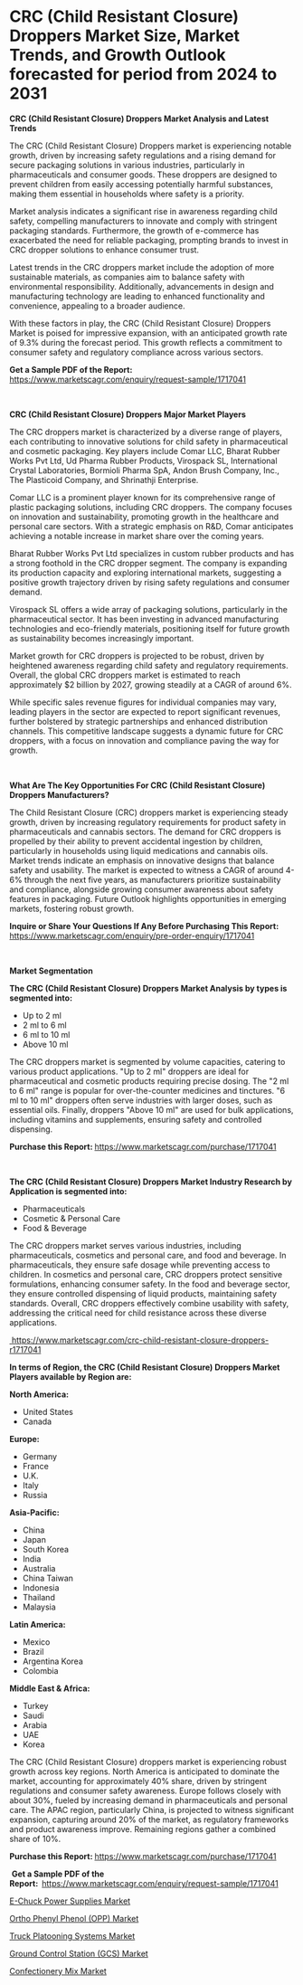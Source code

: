 <p><h1>CRC (Child Resistant Closure) Droppers Market Size, Market Trends, and Growth Outlook forecasted for period from 2024 to 2031</h1></p><p><strong>CRC (Child Resistant Closure) Droppers Market Analysis and Latest Trends</strong></p>
<p><p>The CRC (Child Resistant Closure) Droppers market is experiencing notable growth, driven by increasing safety regulations and a rising demand for secure packaging solutions in various industries, particularly in pharmaceuticals and consumer goods. These droppers are designed to prevent children from easily accessing potentially harmful substances, making them essential in households where safety is a priority. </p><p>Market analysis indicates a significant rise in awareness regarding child safety, compelling manufacturers to innovate and comply with stringent packaging standards. Furthermore, the growth of e-commerce has exacerbated the need for reliable packaging, prompting brands to invest in CRC dropper solutions to enhance consumer trust.</p><p>Latest trends in the CRC droppers market include the adoption of more sustainable materials, as companies aim to balance safety with environmental responsibility. Additionally, advancements in design and manufacturing technology are leading to enhanced functionality and convenience, appealing to a broader audience. </p><p>With these factors in play, the CRC (Child Resistant Closure) Droppers Market is poised for impressive expansion, with an anticipated growth rate of 9.3% during the forecast period. This growth reflects a commitment to consumer safety and regulatory compliance across various sectors.</p></p>
<p><strong>Get a Sample PDF of the Report:&nbsp;</strong> <a href="https://www.marketscagr.com/enquiry/request-sample/1717041?utm_campaign=1179&utm_medium=2&utm_source=Github&utm_content=ia&utm_term=10102024&utm_id=crc-child-resistant-closure-droppers">https://www.marketscagr.com/enquiry/request-sample/1717041</a></p>
<p>&nbsp;</p>
<p><strong>CRC (Child Resistant Closure) Droppers Major Market Players</strong></p>
<p><p>The CRC droppers market is characterized by a diverse range of players, each contributing to innovative solutions for child safety in pharmaceutical and cosmetic packaging. Key players include Comar LLC, Bharat Rubber Works Pvt Ltd, Ud Pharma Rubber Products, Virospack SL, International Crystal Laboratories, Bormioli Pharma SpA, Andon Brush Company, Inc., The Plasticoid Company, and Shrinathji Enterprise.</p><p>Comar LLC is a prominent player known for its comprehensive range of plastic packaging solutions, including CRC droppers. The company focuses on innovation and sustainability, promoting growth in the healthcare and personal care sectors. With a strategic emphasis on R&D, Comar anticipates achieving a notable increase in market share over the coming years.</p><p>Bharat Rubber Works Pvt Ltd specializes in custom rubber products and has a strong foothold in the CRC dropper segment. The company is expanding its production capacity and exploring international markets, suggesting a positive growth trajectory driven by rising safety regulations and consumer demand.</p><p>Virospack SL offers a wide array of packaging solutions, particularly in the pharmaceutical sector. It has been investing in advanced manufacturing technologies and eco-friendly materials, positioning itself for future growth as sustainability becomes increasingly important.</p><p>Market growth for CRC droppers is projected to be robust, driven by heightened awareness regarding child safety and regulatory requirements. Overall, the global CRC droppers market is estimated to reach approximately $2 billion by 2027, growing steadily at a CAGR of around 6%.</p><p>While specific sales revenue figures for individual companies may vary, leading players in the sector are expected to report significant revenues, further bolstered by strategic partnerships and enhanced distribution channels. This competitive landscape suggests a dynamic future for CRC droppers, with a focus on innovation and compliance paving the way for growth.</p></p>
<p>&nbsp;</p>
<p><strong>What Are The Key Opportunities For CRC (Child Resistant Closure) Droppers Manufacturers?</strong></p>
<p><p>The Child Resistant Closure (CRC) droppers market is experiencing steady growth, driven by increasing regulatory requirements for product safety in pharmaceuticals and cannabis sectors. The demand for CRC droppers is propelled by their ability to prevent accidental ingestion by children, particularly in households using liquid medications and cannabis oils. Market trends indicate an emphasis on innovative designs that balance safety and usability. The market is expected to witness a CAGR of around 4-6% through the next five years, as manufacturers prioritize sustainability and compliance, alongside growing consumer awareness about safety features in packaging. Future Outlook highlights opportunities in emerging markets, fostering robust growth.</p></p>
<p><strong>Inquire or Share Your Questions If Any Before Purchasing This Report:</strong> <a href="https://www.marketscagr.com/enquiry/pre-order-enquiry/1717041?utm_campaign=1179&utm_medium=2&utm_source=Github&utm_content=ia&utm_term=10102024&utm_id=crc-child-resistant-closure-droppers">https://www.marketscagr.com/enquiry/pre-order-enquiry/1717041</a></p>
<p>&nbsp;</p>
<p><strong>Market Segmentation</strong></p>
<p><strong>The CRC (Child Resistant Closure) Droppers Market Analysis by types is segmented into:</strong></p>
<p><ul><li>Up to 2 ml</li><li>2 ml to 6 ml</li><li>6 ml to 10 ml</li><li>Above 10 ml</li></ul></p>
<p><p>The CRC droppers market is segmented by volume capacities, catering to various product applications. "Up to 2 ml" droppers are ideal for pharmaceutical and cosmetic products requiring precise dosing. The "2 ml to 6 ml" range is popular for over-the-counter medicines and tinctures. "6 ml to 10 ml" droppers often serve industries with larger doses, such as essential oils. Finally, droppers "Above 10 ml" are used for bulk applications, including vitamins and supplements, ensuring safety and controlled dispensing.</p></p>
<p><strong>Purchase this Report:&nbsp;</strong><a href="https://www.marketscagr.com/purchase/1717041?utm_campaign=1179&utm_medium=2&utm_source=Github&utm_content=ia&utm_term=10102024&utm_id=crc-child-resistant-closure-droppers">https://www.marketscagr.com/purchase/1717041</a></p>
<p>&nbsp;</p>
<p><strong>The CRC (Child Resistant Closure) Droppers Market Industry Research by Application is segmented into:</strong></p>
<p><ul><li>Pharmaceuticals</li><li>Cosmetic & Personal Care</li><li>Food & Beverage</li></ul></p>
<p><p>The CRC droppers market serves various industries, including pharmaceuticals, cosmetics and personal care, and food and beverage. In pharmaceuticals, they ensure safe dosage while preventing access to children. In cosmetics and personal care, CRC droppers protect sensitive formulations, enhancing consumer safety. In the food and beverage sector, they ensure controlled dispensing of liquid products, maintaining safety standards. Overall, CRC droppers effectively combine usability with safety, addressing the critical need for child resistance across these diverse applications.</p></p>
<p><a href="https://www.marketscagr.com/crc-child-resistant-closure-droppers-r1717041?utm_campaign=1179&utm_medium=2&utm_source=Github&utm_content=ia&utm_term=10102024&utm_id=crc-child-resistant-closure-droppers">&nbsp;https://www.marketscagr.com/crc-child-resistant-closure-droppers-r1717041</a></p>
<p><strong>In terms of Region, the CRC (Child Resistant Closure) Droppers Market Players available by Region are:</strong></p>
<p>
    <p> <strong> North America: </strong>
        <ul>
            <li>United States</li>
            <li>Canada</li>
        </ul>
        </p> 
    <p> <strong> Europe: </strong>
        <ul>
            <li>Germany</li>
            <li>France</li>
            <li>U.K.</li>
            <li>Italy</li>
            <li>Russia</li>
        </ul>
        </p> 
    <p> <strong> Asia-Pacific: </strong>
        <ul>
            <li>China</li>
            <li>Japan</li>
            <li>South Korea</li>
            <li>India</li>
            <li>Australia</li>
            <li>China Taiwan</li>
            <li>Indonesia</li>
            <li>Thailand</li>
            <li>Malaysia</li>
        </ul>
        </p> 
    <p> <strong> Latin America: </strong>
        <ul>
            <li>Mexico</li>
            <li>Brazil</li>
            <li>Argentina Korea</li>
            <li>Colombia</li>
        </ul>
        </p> 
    <p> <strong> Middle East & Africa: </strong>
        <ul>
            <li>Turkey</li>
            <li>Saudi</li>
            <li>Arabia</li>
            <li>UAE</li>
            <li>Korea</li>
        </ul>
    </p>
    </p>
<p><p>The CRC (Child Resistant Closure) droppers market is experiencing robust growth across key regions. North America is anticipated to dominate the market, accounting for approximately 40% share, driven by stringent regulations and consumer safety awareness. Europe follows closely with about 30%, fueled by increasing demand in pharmaceuticals and personal care. The APAC region, particularly China, is projected to witness significant expansion, capturing around 20% of the market, as regulatory frameworks and product awareness improve. Remaining regions gather a combined share of 10%.</p></p>
<p><strong>Purchase this Report: </strong><a href="https://www.marketscagr.com/purchase/1717041?utm_campaign=1179&utm_medium=2&utm_source=Github&utm_content=ia&utm_term=10102024&utm_id=crc-child-resistant-closure-droppers">https://www.marketscagr.com/purchase/1717041</a></p>
<p>&nbsp;<strong>Get a Sample PDF of the Report:&nbsp;&nbsp;</strong><a href="https://www.marketscagr.com/enquiry/request-sample/1717041?utm_campaign=1179&utm_medium=2&utm_source=Github&utm_content=ia&utm_term=10102024&utm_id=crc-child-resistant-closure-droppers">https://www.marketscagr.com/enquiry/request-sample/1717041</a></p>
<p><strong></strong></p>
<p><p><a href="https://www.linkedin.com/pulse/e-chuck-power-supplies-ecosystem-mapping-innovation-value-chains-mcxjf?utm_campaign=1179&utm_medium=2&utm_source=Github&utm_content=ia&utm_term=10102024&utm_id=crc-child-resistant-closure-droppers">E-Chuck Power Supplies Market</a></p><p><a href="https://www.linkedin.com/pulse/global-ortho-phenyl-phenol-opp-industry-types-applications-ih8me?utm_campaign=1179&utm_medium=2&utm_source=Github&utm_content=ia&utm_term=10102024&utm_id=crc-child-resistant-closure-droppers">Ortho Phenyl Phenol (OPP) Market</a></p><p><a href="https://www.linkedin.com/pulse/truck-platooning-systems-market-indicators-size-regional-dvzwe?utm_campaign=1179&utm_medium=2&utm_source=Github&utm_content=ia&utm_term=10102024&utm_id=crc-child-resistant-closure-droppers">Truck Platooning Systems Market</a></p><p><a href="https://www.linkedin.com/pulse/pulse-ground-control-station-gcs-rhythms-change-market-resonance-dc7kf?utm_campaign=1179&utm_medium=2&utm_source=Github&utm_content=ia&utm_term=10102024&utm_id=crc-child-resistant-closure-droppers">Ground Control Station (GCS) Market</a></p><p><a href="https://issuu.com/reportprime-2/docs/confectionery-mix-market-size-2030._707819c3eba6dc?utm_campaign=1179&utm_medium=2&utm_source=Github&utm_content=ia&utm_term=10102024&utm_id=crc-child-resistant-closure-droppers">Confectionery Mix Market</a></p></p>